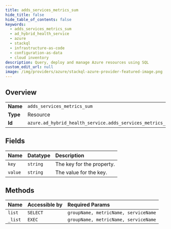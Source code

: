```yaml
---
title: adds_services_metrics_sum
hide_title: false
hide_table_of_contents: false
keywords:
  - adds_services_metrics_sum
  - ad_hybrid_health_service
  - azure    
  - stackql
  - infrastructure-as-code
  - configuration-as-data
  - cloud inventory
description: Query, deploy and manage Azure resources using SQL
custom_edit_url: null
image: /img/providers/azure/stackql-azure-provider-featured-image.png
---
```

  
    

## Overview
<table><tbody>
<tr><td><b>Name</b></td><td><code>adds_services_metrics_sum</code></td></tr>
<tr><td><b>Type</b></td><td>Resource</td></tr>
<tr><td><b>Id</b></td><td><code>azure.ad_hybrid_health_service.adds_services_metrics_sum</code></td></tr>
</tbody></table>

## Fields
| Name | Datatype | Description |
|:-----|:---------|:------------|
| `key` | `string` | The key for the property. |
| `value` | `string` | The value for the key. |
## Methods
| Name | Accessible by | Required Params |
|:-----|:--------------|:----------------|
| `list` | `SELECT` | `groupName, metricName, serviceName` |
| `_list` | `EXEC` | `groupName, metricName, serviceName` |
